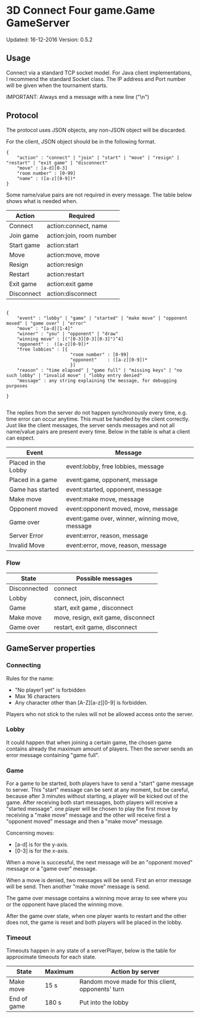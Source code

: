 # 3D Connect Four game.Game GameServer
Updated: 16-12-2016
Version: 0.5.2


## Usage

Connect via a standard TCP socket model. For Java client implementations, I recommend the standard Socket class.
The IP address and Port number will be given when the tournament starts.

IMPORTANT: Always end a message with a new line ("\n")

## Protocol
The protocol uses JSON objects, any non-JSON object will be discarded.


For the client, JSON object should be in the following format.

```
{
    "action" : "connect" | "join" | "start" | "move" | "resign" | "restart" | "exit game" | "disconnect"
    "move" : [a-d][0-3]
    "room number" : [0-99]
    "name" : ([a-z][0-9])*
}

```

Some name/value pairs are not required in every message. The table below shows what is needed when.

| Action        | Required                  |
| ------        | --------                  |
| Connect       | action:connect, name      |
| Join game     | action:join, room number |
| Start game    | action:start              |
| Move          | action:move, move         |
| Resign        | action:resign             |
| Restart       | action:restart            |
| Exit game     | action:exit game          |
| Disconnect    | action:disconnect        |



```

{
    "event" : "lobby" | "game" | "started" | "make move" | "opponent moved" | "game over" | "error"
    "move" : "[a-d][1-4]"
    "winner" : "you" | "opponent" | "draw"
    "winning move" : [("[0-3][0-3][0-3]")^4]
    "opponent" :  ([a-z][0-9])*
    "free lobbies" : [{
                        "room number" : [0-99]
                        "opponent"    : ([a-z][0-9])*
                        }]
    "reason" : "time elapsed" | "game full" | "missing keys" | "no such lobby" | "invalid move" | "lobby entry denied"
    "message" : any string explaining the message, for debugging purposes

}


```

The replies from the server do not happen synchronously every time, e.g. time error can occur anytime. This must be handled by the client correctly.
Just like the client messages, the server sends messages and not all name/value pairs are present every time. Below in the table is what a client can expect.

| Event | Message |
| ----- | -------- |
| Placed in the Lobby    | event:lobby, free lobbies, message |
| Placed in a game              | event:game, opponent, message|
| Game has started              | event:started, opponent, message|
| Make move                     | event:make move, message |
| Opponent moved                | event:opponent moved, move, message |
| Game over                     | event:game over, winner, winning move, message|
| Server Error                  | event:error, reason, message|
| Invalid Move                  | event:error, move, reason, message|

### Flow

| State | Possible messages|
| -------| --------------|
| Disconnected      | connect |
| Lobby             | connect, join, disconnect|
| Game              | start, exit game , disconnect |
| Make move         | move, resign, exit game, disconnect |
| Game over         | restart, exit game, disconnect |






## GameServer properties

### Connecting
Rules for the name:
- "No player1 yet" is forbidden
- Max 16 characters
- Any character other than [A-Z][a-z][0-9] is forbidden.

Players who not stick to the rules will not be allowed access onto the server.


### Lobby

It could happen that when joining a certain game, the chosen game contains already the maximum amount of players. Then the server sends an error message containing "game full".

### Game

For a game to be started, both players have to send a "start" game message to server. This "start" message can be sent at any moment, but be careful, because after 3 minutes without starting, a player will be kicked out of the game. After receiving both start messages, both players will receive a "started message". one player will be chosen to play the first move by receiving a "make move" message and the other will receive first a "opponent moved" message and then a "make move" message.

Concerning moves:
- [a-d] is for the y-axis.
- [0-3] is for the x-axis.

When a move is successful, the next message will be an "opponent moved" message or a "game over" message.

When a move is denied, two messages will be send. First an error message will be send. Then another "make move" message is send.

The game over message contains a winning move array to see where you or the opponent have placed the winning move.

After the game over state, when one player wants to restart and the other does not, the game is reset and both players will be placed in the lobby.

### Timeout

Timeouts happen in any state of a serverPlayer, below is the table for approximate timeouts for each state.

| State | Maximum | Action by server |
| ----- | ------- | ---------------- |
| Make move | 15 s| Random move made for this client, opponents' turn |
| End of game | 180 s | Put into the lobby |


